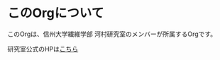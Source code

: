 # このOrgについて

このOrgは、信州大学繊維学部 河村研究室のメンバーが所属するOrgです。

研究室公式のHPは[こちら](https://sites.google.com/view/kawamlab/)